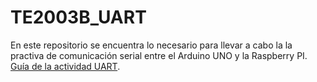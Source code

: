# TE2003B_UART
En este repositorio se encuentra lo necesario para llevar a cabo la la practiva de comunicación serial entre el Arduino UNO y la Raspberry PI. 
[Guía de la actividad UART](https://github.com/marcos-allen/TE2003B_UART/wiki).


